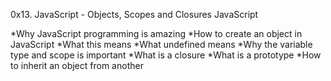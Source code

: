 0x13. JavaScript - Objects, Scopes and Closures JavaScript

*Why JavaScript programming is amazing
*How to create an object in JavaScript
*What this means
*What undefined means
*Why the variable type and scope is important
*What is a closure
*What is a prototype
*How to inherit an object from another
